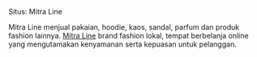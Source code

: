 Situs: Mitra Line

Mitra Line menjual pakaian, hoodie, kaos, sandal, parfum dan produk fashion lainnya. <a href="https://www.mitraline.id" rel="dofollow">Mitra Line</a>
brand fashion lokal, tempat berbelanja online yang mengutamakan kenyamanan serta kepuasan untuk pelanggan.

